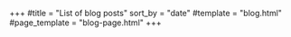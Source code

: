 +++
#title = "List of blog posts"
sort_by = "date"
#template = "blog.html"
#page_template = "blog-page.html"
+++
